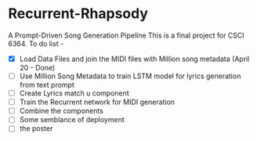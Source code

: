 # Recurrent-Rhapsody
A Prompt-Driven Song Generation Pipeline
This is a final project for CSCI 6364.
To do list - 
- [X] Load Data Files and join the MIDI files with Million song metadata (April 20 - Done)
- [ ] Use Million Song Metadata to train LSTM model for lyrics generation from text prompt
- [ ] Create Lyrics match u component
- [ ] Train the Recurrent network for MIDI generation
- [ ] Combine the components
- [ ] Some semblance of deployment
- [ ] the poster
